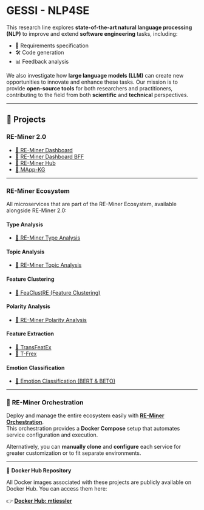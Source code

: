 # **GESSI - NLP4SE**  

This research line explores **state-of-the-art natural language processing (NLP)** to improve and extend **software engineering** tasks, including:  
- 📄 Requirements specification  
- 🛠️ Code generation  
- 📊 Feedback analysis  

We also investigate how **large language models (LLM)** can create new opportunities to innovate and enhance these tasks. Our mission is to provide **open-source tools** for both researchers and practitioners, contributing to the field from both **scientific** and **technical** perspectives.

---

## 📁 **Projects**

### **RE-Miner 2.0**
- [🔗 RE-Miner Dashboard](https://github.com/gessi-chatbots/RE-Miner-Dashboard)  
- [🔗 RE-Miner Dashboard BFF](https://github.com/gessi-chatbots/RE-Miner-Dashboard-BFF)  
- [🔗 RE-Miner Hub](https://github.com/gessi-chatbots/RE-Miner-Hub)  
- [🔗 MApp-KG](https://github.com/gessi-chatbots/app_data_repository)  

---

### **RE-Miner Ecosystem**  
All microservices that are part of the RE-Miner Ecosystem, available alongside RE-Miner 2.0:

#### **Type Analysis**  
- [🔗 RE-Miner Type Analysis](https://github.com/gessi-chatbots/RE-Miner-type-analysis)  

#### **Topic Analysis**  
- [🔗 RE-Miner Topic Analysis](https://github.com/gessi-chatbots/RE-Miner-topic-analysis)  

#### **Feature Clustering**  
- [🔗 FeaClustRE (Feature Clustering)](https://github.com/gessi-chatbots/FeaClustRE)  

#### **Polarity Analysis**  
- [🔗 RE-Miner Polarity Analysis](https://github.com/gessi-chatbots/RE-Miner-polarity-analysis)  

#### **Feature Extraction**  
- [🔗 TransFeatEx](https://github.com/gessi-chatbots/NLP_pipeline)  
- [🔗 T-Frex](https://github.com/gessi-chatbots/t-frex)  

#### **Emotion Classification**  
- [🔗 Emotion Classification (BERT & BETO)](https://github.com/gessi-chatbots/TSA-BERT-V2)  

---

### 🔄 **RE-Miner Orchestration**  
Deploy and manage the entire ecosystem easily with **[RE-Miner Orchestration](https://github.com/gessi-chatbots/RE-Miner-Orchestration)**.  
This orchestration provides a **Docker Compose** setup that automates service configuration and execution.

Alternatively, you can **manually clone** and **configure** each service for greater customization or to fit separate environments.

---
🐋 **Docker Hub Repository**

All Docker images associated with these projects are publicly available on Docker Hub. You can access them here:

👉 **[Docker Hub: mtiessler](https://hub.docker.com/u/mtiessler)**

